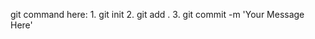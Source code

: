 git command here:
                  1. git init
                  2. git add .
                  3. git commit -m 'Your Message Here'
